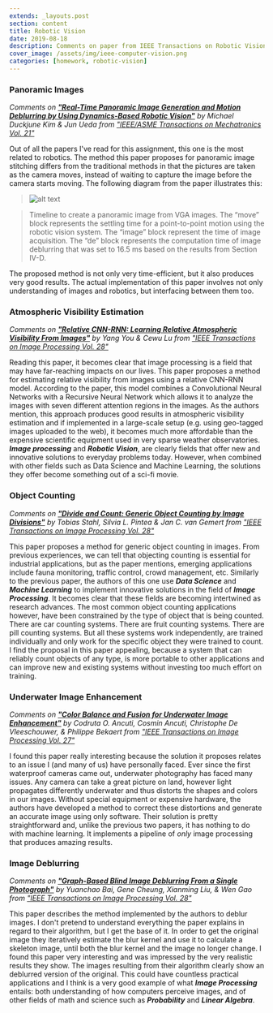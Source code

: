 ```yaml
---
extends: _layouts.post
section: content
title: Robotic Vision
date: 2019-08-18
description: Comments on paper from IEEE Transactions on Robotic Vision
cover_image: /assets/img/ieee-computer-vision.png
categories: [homework, robotic-vision]
---
```


### Panoramic Images
_Comments on [**"Real-Time Panoramic Image Generation and Motion Deblurring by Using Dynamics-Based Robotic Vision"**](https://ieeexplore.ieee.org/document/7362211) by Michael Duckjune Kim & Jun Ueda from ["IEEE/ASME Transactions on Mechatronics Vol. 21"](https://ieeexplore.ieee.org/xpl/tocresult.jsp?isnumber=7463574)_

Out of all the papers I've read for this assignment, this one is the most related to robotics. The method this paper proposes for panoramic image stitching differs from the traditional methods in that the pictures are taken as the camera moves, instead of waiting to capture the image before the camera starts moving. The following diagram from the paper illustrates this:

>![alt text](/assets/img/ieee-panoramic-diagram.png)

> Timeline to create a panoramic image from VGA images. The “move” block represents the settling time for a point-to-point motion using the robotic vision system. The “image” block represent the time of image acquisition. The “de” block represents the computation time of image deblurring that was set to 16.5 ms based on the results from Section IV-D.

The proposed method is not only very time-efficient, but it also produces very good results. The actual implementation of this paper involves not only understanding of images and robotics, but interfacing between them too.


### Atmospheric Visibility Estimation
_Comments on [**"Relative CNN-RNN: Learning Relative Atmospheric Visibility From Images"**](https://ieeexplore.ieee.org/document/8412582) by Yang You & Cewu Lu from ["IEEE Transactions on Image Processing Vol. 28"](https://ieeexplore.ieee.org/xpl/tocresult.jsp?isnumber=8468142&punumber=83)_

Reading this paper, it becomes clear that image processing is a field that may have far-reaching impacts on our lives. This paper proposes a method for estimating relative visibility from images using a relative CNN-RNN model. According to the paper, this model combines a Convolutional Neural Networks with a Recursive Neural Network which allows it to analyze the images with seven different attention regions in the images. As the authors mention, this approach produces good results in atmospheric visibility estimation and if implemented in a large-scale setup (e.g. using geo-tagged images uploaded to the web), it becomes much more affordable than the expensive scientific equipment used in very sparse weather observatories. **_Image processing_** and **_Robotic Vision_**, are clearly fields that offer new and innovative solutions to everyday problems today. However, when combined with other fields such as Data Science and Machine Learning, the solutions they offer become something out of a sci-fi movie.


### Object Counting
_Comments on [**"Divide and Count: Generic Object Counting by Image Divisions"**](https://ieeexplore.ieee.org/document/8488575) by Tobias Stahl, Silvia L. Pintea & Jan C. van Gemert from ["IEEE Transactions on Image Processing Vol. 28"](https://ieeexplore.ieee.org/xpl/tocresult.jsp?isnumber=8478029&punumber=83)_

This paper proposes a method for generic object counting in images. From previous experiences, we can tell that objecting counting is essential for industrial applications, but as the paper mentions, emerging applications include fauna monitoring, traffic control, crowd management, etc. Similarly to the previous paper, the authors of this one use **_Data Science_** and **_Machine Learning_** to implement innovative solutions in the field of **_Image Processing_**. It becomes clear that these fields are becoming intertwined as research advances. The most common object counting applications however, have been constrained by the type of object that is being counted. There are car counting systems. There are fruit counting systems. There are pill counting systems. But all these systems work independently, are trained individually and only work for the specific object they were trained to count. I find the proposal in this paper appealing, because a system that can reliably count objects of any type, is more portable to other applications and can improve new and existing systems without investing too much effort on training.


### Underwater Image Enhancement
_Comments on [**"Color Balance and Fusion for Underwater Image Enhancement"**](https://ieeexplore.ieee.org/document/8058463) by Codruta O. Ancuti, Cosmin Ancuti, Christophe De Vleeschouwer, & Philippe Bekaert from ["IEEE Transactions on Image Processing Vol. 27"](https://ieeexplore.ieee.org/xpl/tocresult.jsp?isnumber=8071125&punumber=83)_

I found this paper really interesting because the solution it proposes relates to an issue I (and many of us) have personally faced. Ever since the first waterproof cameras came out, underwater photography has faced many issues. Any camera can take a great picture on land, however light propagates differently underwater and thus distorts the shapes and colors in our images. Without special equipment or expensive hardware, the authors have developed a method to correct these distortions and generate an accurate image using only software. Their solution is pretty straightforward and, unlike the previous two papers, it has nothing to do with machine learning. It implements a pipeline of _only_ image processing that produces amazing results.


### Image Deblurring
_Comments on [**"Graph-Based Blind Image Deblurring From a Single Photograph"**](https://ieeexplore.ieee.org/document/8488519) by Yuanchao Bai, Gene Cheung, Xianming Liu, & Wen Gao from ["IEEE Transactions on Image Processing Vol. 28"](https://ieeexplore.ieee.org/xpl/tocresult.jsp?isnumber=8511005&punumber=83)_

This paper describes the method implemented by the authors to deblur images. I don't pretend to understand everything the paper explains in regard to their algorithm, but I get the base of it. In order to get the original image they iteratively estimate the blur kernel and use it to calculate a skeleton image, until both the blur kernel and the image no longer change. I found this paper very interesting and was impressed by the very realistic results they show. The images resulting from their algorithm clearly show an deblurred version of the original. This could have countless practical applications and I think is a very good example of what _**Image Processing**_ entails: both understanding of how computers perceive images, and of other fields of math and science such as _**Probability**_ and _**Linear Algebra**_.
